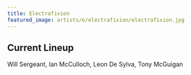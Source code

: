 ```yaml
---
title: Electrafixion
featured_image: artists/e/electrafixion/electrafixion.jpg
---
```

## Current Lineup

Will Sergeant, Ian McCulloch, Leon De Sylva, Tony McGuigan

